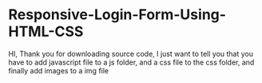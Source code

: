# Responsive-Login-Form-Using-HTML-CSS

HI, Thank you for downloading source code, I just want to tell you that you have to add javascript file to a js folder, 
and a css file to the css folder, and finally add images to a img file
